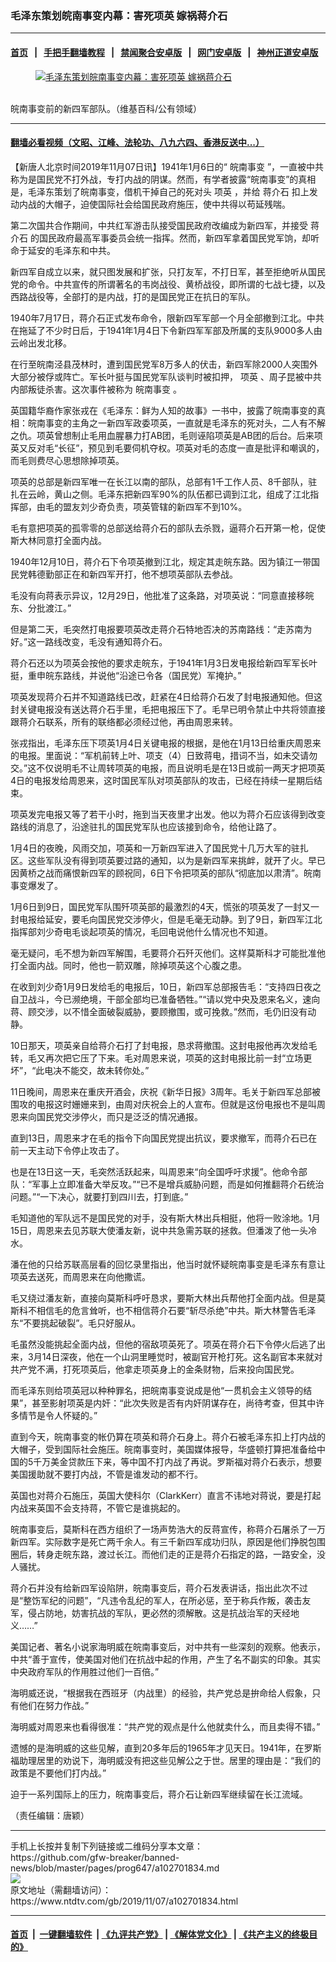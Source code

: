 ### 毛泽东策划皖南事变内幕：害死项英 嫁祸蒋介石
------------------------

#### [首页](https://github.com/gfw-breaker/banned-news/blob/master/README.md) &nbsp;&nbsp;|&nbsp;&nbsp; [手把手翻墙教程](https://github.com/gfw-breaker/guides/wiki) &nbsp;&nbsp;|&nbsp;&nbsp; [禁闻聚合安卓版](https://github.com/gfw-breaker/bn-android) &nbsp;&nbsp;|&nbsp;&nbsp; [网门安卓版](https://github.com/oGate2/oGate) &nbsp;&nbsp;|&nbsp;&nbsp; [神州正道安卓版](https://github.com/SzzdOgate/update) 



<div><div class="featured_image">
 <a href="https://i.ntdtv.com/assets/uploads/2019/11/1941N4A.jpg" target="_blank">
  <figure>
   <img alt="毛泽东策划皖南事变内幕：害死项英 嫁祸蒋介石" src="https://i.ntdtv.com/assets/uploads/2019/11/1941N4A-800x450.jpg"/>
  </figure><br/>
 </a>
 <span class="caption">
  皖南事变前的新四军部队。（维基百科/公有领域）
 </span>
</div>
</div><hr/>

#### [翻墙必看视频（文昭、江峰、法轮功、八九六四、香港反送中...）](https://github.com/gfw-breaker/banned-news/blob/master/pages/links.md)

<div><div class="post_content" itemprop="articleBody">
 <p>
  【新唐人北京时间2019年11月07日讯】1941年1月6日的“
  <ok href="https://www.ntdtv.com/gb/皖南事变.htm">
   皖南事变
  </ok>
  ”，一直被中共称为是国民党不打外战，专打内战的阴谋。然而，有学者披露“皖南事变”的真相是，毛泽东策划了皖南事变，借机干掉自己的死对头
  <ok href="https://www.ntdtv.com/gb/项英.htm">
   项英
  </ok>
  ，并给
  <ok href="https://www.ntdtv.com/gb/蒋介石.htm">
   蒋介石
  </ok>
  扣上发动内战的大帽子，迫使国际社会给国民政府施压，使中共得以苟延残喘。
 </p>
 <p>
  第二次国共合作期间，中共红军游击队接受国民政府改编成为新四军，并接受
  <ok href="https://www.ntdtv.com/gb/蒋介石.htm">
   蒋介石
  </ok>
  的国民政府最高军事委员会统一指挥。然而，新四军拿着国民党军饷，却听命于延安的毛泽东和中共。
 </p>
 <p>
  新四军自成立以来，就只图发展和扩张，只打友军，不打日军，甚至拒绝听从国民党的命令。中共宣传的所谓著名的韦岗战役、黄桥战役，即所谓的七战七捷，以及西路战役等，全部打的是内战，打的是国民党正在抗日的军队。
 </p>
 <p>
  1940年7月17日，蒋介石正式发布命令，限新四军军部一个月全部撤到江北。中共在拖延了不少时日后，于1941年1月4日下令新四军军部及所属的支队9000多人由云岭出发北移。
 </p>
 <p>
  在行至皖南泾县茂林时，遭到国民党军8万多人的伏击，新四军除2000人突围外大部分被俘或阵亡。军长叶挺与国民党军队谈判时被扣押，
  <ok href="https://www.ntdtv.com/gb/项英.htm">
   项英
  </ok>
  、周子昆被中共内部叛徒杀害。这次事件被称为
  <ok href="https://www.ntdtv.com/gb/皖南事变.htm">
   皖南事变
  </ok>
  。
 </p>
 <p>
  英国籍华裔作家张戎在《毛泽东：鲜为人知的故事》一书中，披露了皖南事变的真相：皖南事变的主角之一新四军政委项英，一直就是毛泽东的死对头，二人有不解之仇。项英曾想制止毛用血腥暴力打AB团，毛则诬陷项英是AB团的后台。后来项英又反对毛“长征”，预见到毛要伺机夺权。项英对毛的态度一直是批评和嘲讽的，而毛则费尽心思想除掉项英。
 </p>
 <p>
  项英的总部是新四军唯一在长江以南的部队，总部有1千工作人员、8千部队，驻扎在云岭，黄山之侧。毛泽东把新四军90%的队伍都已调到江北，组成了江北指挥部，由毛的盟友刘少奇负责，项英管辖的新四军不到10%。
 </p>
 <p>
  毛有意把项英的孤零零的总部送给蒋介石的部队去杀戮，逼蒋介石开第一枪，促使斯大林同意打全面内战。
 </p>
 <p>
  1940年12月10日，蒋介石下令项英撤到江北，规定其走皖东路。因为镇江一带国民党韩德勤部正在和新四军开打，他不想项英部队去参战。
 </p>
 <p>
  毛没有向蒋表示异议，12月29日，他批准了这条路，对项英说：“同意直接移皖东、分批渡江。”
 </p>
 <p>
  但是第二天，毛突然打电报要项英改走蒋介石特地否决的苏南路线：“走苏南为好。”这一路线改变，毛没有通知蒋介石。
 </p>
 <p>
  蒋介石还以为项英会按他的要求走皖东，于1941年1月3日发电报给新四军军长叶挺，重申皖东路线，并说他“沿途已令各（国民党）军掩护。”
 </p>
 <p>
  项英发现蒋介石并不知道路线已改，赶紧在4日给蒋介石发了封电报通知他。但这封关键电报没有送达蒋介石手里，毛把电报压下了。毛早已明令禁止中共将领直接跟蒋介石联系，所有的联络都必须经过他，再由周恩来转。
 </p>
 <p>
  张戎指出，毛泽东压下项英1月4日关键电报的根据，是他在1月13日给重庆周恩来的电报。里面说：“军机前转上叶、项支（4）日致蒋电，措词不当，如未交请勿交。”这不仅说明毛不让周转项英的电报，而且说明毛是在13日或前一两天才把项英4日的电报发给周恩来，这时国民军队对项英部队的攻击，已经在持续一星期后结束。
 </p>
 <p>
  项英发完电报又等了若干小时，拖到当天夜里才出发。他以为蒋介石应该得到改变路线的消息了，沿途驻扎的国民党军队也应该接到命令，给他让路了。
 </p>
 <p>
  1月4日的夜晚，风雨交加，项英和一万新四军进入了国民党十几万大军的驻扎区。这些军队没有得到项英要过路的通知，以为是新四军来挑衅，就开了火。早已因黄桥之战而痛恨新四军的顾祝同，6日下令把项英的部队“彻底加以肃清”。皖南事变爆发了。
 </p>
 <p>
  1月6日到9日，国民党军队围歼项英部的最激烈的4天，慌张的项英发了一封又一封电报给延安，要毛向国民党交涉停火，但是毛毫无动静。到了9日，新四军江北指挥部刘少奇电毛谈起项英的情况，毛回电说他什么情况也不知道。
 </p>
 <p>
  毫无疑问，毛不想为新四军解围，毛要蒋介石歼灭他们。这样莫斯科才可能批准他打全面内战。同时，他也一箭双雕，除掉项英这个心腹之患。
 </p>
 <p>
  在收到刘少奇1月9日发给毛的电报后，10日，新四军总部报告毛：“支持四日夜之自卫战斗，今已濒绝境，干部全部均已准备牺牲。”“请以党中央及恩来名义，速向蒋、顾交涉，以不惜全面破裂威胁，要顾撤围，或可挽救。”然而，毛仍旧没有动静。
 </p>
 <p>
  10日那天，项英亲自给蒋介石打了封电报，恳求蒋撤围。这封电报他再次发给毛转，毛又再次把它压了下来。毛对周恩来说，项英的这封电报比前一封“立场更坏”，“此电决不能交，故未转你处。”
 </p>
 <p>
  11日晚间，周恩来在重庆开酒会，庆祝《新华日报》3周年。毛关于新四军总部被围攻的电报这时姗姗来到，由周对庆祝会上的人宣布。但就是这份电报也不是叫周恩来向国民党交涉停火，而只是泛泛的情况通报。
 </p>
 <p>
  直到13日，周恩来才在毛的指令下向国民党提出抗议，要求撤军，而蒋介石已在前一天主动下令停止攻击了。
 </p>
 <p>
  也是在13日这一天，毛突然活跃起来，叫周恩来“向全国呼吁求援”。他命令部队：“军事上立即准备大举反攻。”“已不是增兵威胁问题，而是如何推翻蒋介石统治问题。”“一下决心，就要打到四川去，打到底。”
 </p>
 <p>
  毛知道他的军队远不是国民党的对手，没有斯大林出兵相挺，他将一败涂地。1月15日，周恩来去见苏联大使潘友新，说中共急需苏联的拯救。但潘泼了他一头冷水。
 </p>
 <p>
  潘在他的只给苏联高层看的回忆录里指出，他当时就怀疑皖南事变是毛泽东有意让项英去送死，而周恩来在向他撒谎。
 </p>
 <p>
  毛又绕过潘友新，直接向莫斯科呼吁恳求，要斯大林出兵帮他打全面内战。但是莫斯科不相信毛的危言耸听，也不相信蒋介石要“斩尽杀绝”中共。斯大林警告毛泽东“不要挑起破裂”。毛只好服从。
 </p>
 <p>
  毛虽然没能挑起全面内战，但他的宿敌项英死了。项英在蒋介石下令停火后逃了出来，3月14日深夜，他在一个山洞里睡觉时，被副官开枪打死。这名副官本来就对共产党不满，打死项英后，他拿走项英身上的金条财物，后来投向国民党。
 </p>
 <p>
  而毛泽东则给项英冠以种种罪名，把皖南事变说成是他“一贯机会主义领导的结果”，甚至影射项英是内奸：“此次失败是否有内奸阴谋存在，尚待考查，但其中许多情节是令人怀疑的。”
 </p>
 <p>
  直到今天，皖南事变的帐仍算在项英和蒋介石身上。蒋介石被毛泽东扣上打内战的大帽子，受到国际社会施压。皖南事变时，美国媒体报导，华盛顿打算把准备给中国的5千万美金贷款压下来，等中国不打内战了再说。罗斯福对蒋介石表示，想要美国援助就不要打内战，不管是谁发动的都不行。
 </p>
 <p>
  英国也对蒋介石施压，英国大使科尔（ClarkKerr）直言不讳地对蒋说，要是打起内战来英国不会支持蒋，不管它是谁挑起的。
 </p>
 <p>
  皖南事变后，莫斯科在西方组织了一场声势浩大的反蒋宣传，称蒋介石屠杀了一万新四军。实际数字是死亡两千余人。有三千新四军成功归队，原因是他们挣脱包围圈后，转身走皖东路，渡过长江。而他们走的正是蒋介石指定的路，一路安全，没人骚扰。
 </p>
 <p>
  蒋介石并没有给新四军设陷阱，皖南事变后，蒋介石发表讲话，指出此次不过是“整饬军纪的问题”，“凡违令乱纪的军人，在所必惩，至于称兵作叛，袭击友军，侵占防地，妨害抗战的军队，更必然的须解散。这是抗战治军的天经地义……”
 </p>
 <p>
  美国记者、著名小说家海明威在皖南事变后，对中共有一些深刻的观察。他表示，中共“善于宣传，使美国对他们在抗战中起的作用，产生了名不副实的印象。其实中央政府军队的作用胜过他们一百倍。”
 </p>
 <p>
  海明威还说，“根据我在西班牙（内战里）的经验，共产党总是拚命给人假象，只有他们在努力作战。”
 </p>
 <p>
  海明威对周恩来也看得很准：“共产党的观点是什么他就卖什么，而且卖得不错。”
 </p>
 <p>
  遗憾的是海明威的这些见解，直到20多年后的1965年才见天日。1941年，在罗斯福助理居里的劝说下，海明威没有把这些见解公之于世。居里的理由是：“我们的政策是不要他们打内战。”
 </p>
 <p>
  迫于一系列国际上的压力，皖南事变后，蒋介石让新四军继续留在长江流域。
 </p>
 <p>
  （责任编辑：唐颖）
 </p>
 <div class="single_ad">
 </div>
</div>
</div>
<hr/>
手机上长按并复制下列链接或二维码分享本文章：<br/>
https://github.com/gfw-breaker/banned-news/blob/master/pages/prog647/a102701834.md <br/>
<a href='https://github.com/gfw-breaker/banned-news/blob/master/pages/prog647/a102701834.md'><img src='https://github.com/gfw-breaker/banned-news/blob/master/pages/prog647/a102701834.md.png'/></a> <br/>
原文地址（需翻墙访问）：https://www.ntdtv.com/gb/2019/11/07/a102701834.html


------------------------
#### [首页](https://github.com/gfw-breaker/banned-news/blob/master/README.md) &nbsp;|&nbsp; [一键翻墙软件](https://github.com/gfw-breaker/nogfw/blob/master/README.md) &nbsp;| [《九评共产党》](https://github.com/gfw-breaker/9ping.md/blob/master/README.md#九评之一评共产党是什么) | [《解体党文化》](https://github.com/gfw-breaker/jtdwh.md/blob/master/README.md) | [《共产主义的终极目的》](https://github.com/gfw-breaker/gczydzjmd.md/blob/master/README.md)


<img src='http://gfw-breaker.win/banned-news/pages/prog647/a102701834.md' width='0px' height='0px'/>